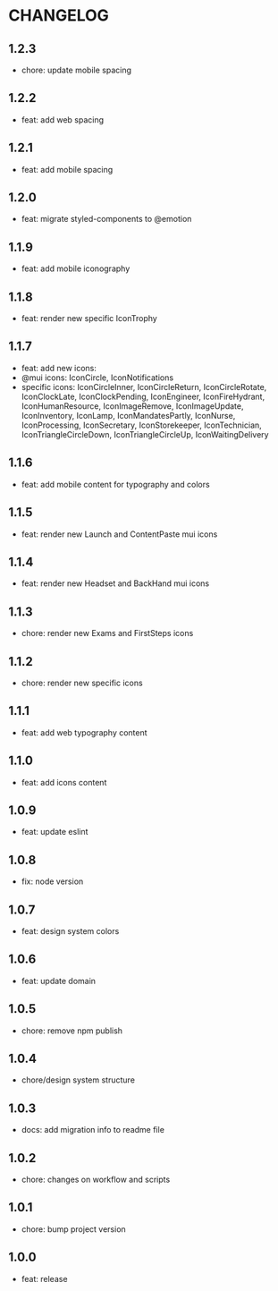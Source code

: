 # CHANGELOG

## 1.2.3

- chore: update mobile spacing

## 1.2.2

- feat: add web spacing

## 1.2.1

- feat: add mobile spacing

## 1.2.0

- feat: migrate styled-components to @emotion

## 1.1.9

- feat: add mobile iconography

## 1.1.8

- feat: render new specific IconTrophy

## 1.1.7

- feat: add new icons:
- @mui icons: IconCircle, IconNotifications
- specific icons: IconCircleInner, IconCircleReturn, IconCircleRotate, IconClockLate, IconClockPending, IconEngineer, IconFireHydrant, IconHumanResource, IconImageRemove, IconImageUpdate, IconInventory, IconLamp, IconMandatesPartly, IconNurse, IconProcessing, IconSecretary, IconStorekeeper, IconTechnician, IconTriangleCircleDown, IconTriangleCircleUp, IconWaitingDelivery

## 1.1.6

- feat: add mobile content for typography and colors

## 1.1.5

- feat: render new Launch and ContentPaste mui icons

## 1.1.4

- feat: render new Headset and BackHand mui icons

## 1.1.3

- chore: render new Exams and FirstSteps icons

## 1.1.2

- chore: render new specific icons

## 1.1.1

- feat: add web typography content

## 1.1.0

- feat: add icons content

## 1.0.9

- feat: update eslint

## 1.0.8

- fix: node version

## 1.0.7

- feat: design system colors

## 1.0.6

- feat: update domain

## 1.0.5

- chore: remove npm publish

## 1.0.4

- chore/design system structure

## 1.0.3

- docs: add migration info to readme file

## 1.0.2

- chore: changes on workflow and scripts

## 1.0.1

- chore: bump project version

## 1.0.0

- feat: release
